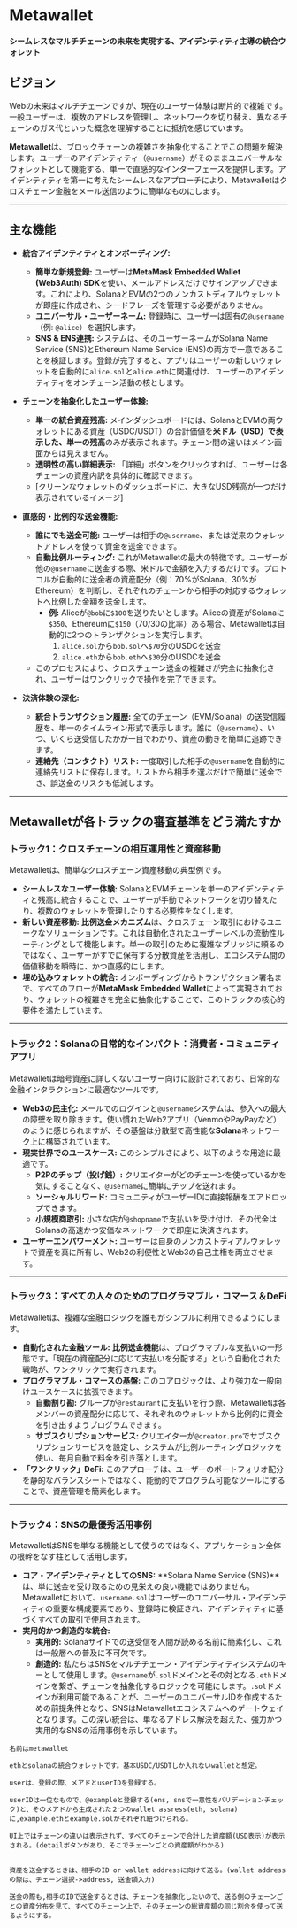 
# Metawallet

**シームレスなマルチチェーンの未来を実現する、アイデンティティ主導の統合ウォレット**

## ビジョン
Webの未来はマルチチェーンですが、現在のユーザー体験は断片的で複雑です。一般ユーザーは、複数のアドレスを管理し、ネットワークを切り替え、異なるチェーンのガス代といった概念を理解することに抵抗を感じています。

**Metawallet**は、ブロックチェーンの複雑さを抽象化することでこの問題を解決します。ユーザーのアイデンティティ（`@username`）がそのままユニバーサルなウォレットとして機能する、単一で直感的なインターフェースを提供します。アイデンティティを第一に考えたシームレスなアプローチにより、Metawalletはクロスチェーン金融をメール送信のように簡単なものにします。

---

## 主な機能

* **統合アイデンティティとオンボーディング:**
    * **簡単な新規登録:** ユーザーは**MetaMask Embedded Wallet (Web3Auth) SDK**を使い、メールアドレスだけでサインアップできます。これにより、SolanaとEVMの2つのノンカストディアルウォレットが即座に作成され、シードフレーズを管理する必要がありません。
    * **ユニバーサル・ユーザーネーム:** 登録時に、ユーザーは固有の`@username`（例: `@alice`）を選択します。
    * **SNS & ENS連携:** システムは、そのユーザーネームがSolana Name Service (SNS)とEthereum Name Service (ENS)の両方で一意であることを検証します。登録が完了すると、アプリはユーザーの新しいウォレットを自動的に`alice.sol`と`alice.eth`に関連付け、ユーザーのアイデンティティをオンチェーン活動の核とします。

* **チェーンを抽象化したユーザー体験:**
    * **単一の統合資産残高:** メインダッシュボードには、SolanaとEVMの両ウォレットにある資産（USDC/USDT）の合計価値を**米ドル（USD）で表示した、単一の残高**のみが表示されます。チェーン間の違いはメイン画面からは見えません。
    * **透明性の高い詳細表示:** 「詳細」ボタンをクリックすれば、ユーザーは各チェーンの資産内訳を具体的に確認できます。
    * [クリーンなウォレットのダッシュボードに、大きなUSD残高が一つだけ表示されているイメージ]

* **直感的・比例的な送金機能:**
    * **誰にでも送金可能:** ユーザーは相手の`@username`、または従来のウォレットアドレスを使って資金を送金できます。
    * **自動比例ルーティング:** これがMetawalletの最大の特徴です。ユーザーが他の`@username`に送金する際、米ドルで金額を入力するだけです。プロトコルが自動的に送金者の資産配分（例：70%がSolana、30%がEthereum）を判断し、それぞれのチェーンから相手の対応するウォレットへ比例した金額を送金します。
        * **例:** Aliceが`@bob`に`$100`を送りたいとします。Aliceの資産がSolanaに`$350`、Ethereumに`$150`（70/30の比率）ある場合、Metawalletは自動的に2つのトランザクションを実行します。
            1.  `alice.sol`から`bob.sol`へ`$70`分のUSDCを送金
            2.  `alice.eth`から`bob.eth`へ`$30`分のUSDCを送金
    * このプロセスにより、クロスチェーン送金の複雑さが完全に抽象化され、ユーザーはワンクリックで操作を完了できます。

* **決済体験の深化:**
    * **統合トランザクション履歴:** 全てのチェーン（EVM/Solana）の送受信履歴を、単一のタイムライン形式で表示します。誰に（`@username`）、いつ、いくら送受信したかが一目でわかり、資産の動きを簡単に追跡できます。
    * **連絡先（コンタクト）リスト:** 一度取引した相手の`@username`を自動的に連絡先リストに保存します。リストから相手を選ぶだけで簡単に送金でき、誤送金のリスクも低減します。
---

## Metawalletが各トラックの審査基準をどう満たすか

### トラック1：クロスチェーンの相互運用性と資産移動

Metawalletは、簡単なクロスチェーン資産移動の典型例です。

* **シームレスなユーザー体験:** SolanaとEVMチェーンを単一のアイデンティティと残高に統合することで、ユーザーが手動でネットワークを切り替えたり、複数のウォレットを管理したりする必要性をなくします。
* **新しい資産移動:** **比例送金メカニズム**は、クロスチェーン取引におけるユニークなソリューションです。これは自動化されたユーザーレベルの流動性ルーティングとして機能します。単一の取引のために複雑なブリッジに頼るのではなく、ユーザーがすでに保有する分散資産を活用し、エコシステム間の価値移動を瞬時に、かつ直感的にします。
* **埋め込みウォレットの統合:** オンボーディングからトランザクション署名まで、すべてのフローが**MetaMask Embedded Wallet**によって実現されており、ウォレットの複雑さを完全に抽象化することで、このトラックの核心的要件を満たしています。

***

### トラック2：Solanaの日常的なインパクト：消費者・コミュニティアプリ

Metawalletは暗号資産に詳しくないユーザー向けに設計されており、日常的な金融インタラクションに最適なツールです。

* **Web3の民主化:** メールでのログインと`@username`システムは、参入への最大の障壁を取り除きます。使い慣れたWeb2アプリ（VenmoやPayPayなど）のように感じられますが、その基盤は分散型で高性能な**Solana**ネットワーク上に構築されています。
* **現実世界でのユースケース:** このシンプルさにより、以下のような用途に最適です。
    * **P2Pのチップ（投げ銭）:** クリエイターがどのチェーンを使っているかを気にすることなく、`@username`に簡単にチップを送れます。
    * **ソーシャルリワード:** コミュニティがユーザーIDに直接報酬をエアドロップできます。
    * **小規模商取引:** 小さな店が`@shopname`で支払いを受け付け、その代金はSolanaの高速かつ安価なネットワークで即座に決済されます。
* **ユーザーエンパワーメント:** ユーザーは自身のノンカストディアルウォレットで資産を真に所有し、Web2の利便性とWeb3の自己主権を両立させます。

***

### トラック3：すべての人々のためのプログラマブル・コマース＆DeFi

Metawalletは、複雑な金融ロジックを誰もがシンプルに利用できるようにします。

* **自動化された金融ツール:** **比例送金機能**は、プログラマブルな支払いの一形態です。「現在の資産配分に応じて支払いを分配する」という自動化された戦略が、ワンクリックで実行されます。
* **プログラマブル・コマースの基盤:** このコアロジックは、より強力な一般向けユースケースに拡張できます。
    * **自動割り勘:** グループが`@restaurant`に支払いを行う際、Metawalletは各メンバーの資産配分に応じて、それぞれのウォレットから比例的に資金を引き出すようプログラムできます。
    * **サブスクリプションサービス:** クリエイターが`@creator.pro`でサブスクリプションサービスを設定し、システムが比例ルーティングロジックを使い、毎月自動で料金を引き落とします。
* **「ワンクリック」DeFi:** このアプローチは、ユーザーのポートフォリオ配分を静的なバランスシートではなく、能動的でプログラム可能なツールにすることで、資産管理を簡素化します。

***

### トラック4：SNSの最優秀活用事例

MetawalletはSNSを単なる機能として使うのではなく、アプリケーション全体の根幹をなす柱として活用します。

* **コア・アイデンティティとしてのSNS:** **Solana Name Service (SNS)**は、単に送金を受け取るための見栄えの良い機能ではありません。Metawalletにおいて、`username.sol`はユーザーのユニバーサル・アイデンティティの重要な構成要素であり、登録時に検証され、アイデンティティに基づくすべての取引で使用されます。
* **実用的かつ創造的な統合:**
    * **実用的:** Solanaサイドでの送受信を人間が読める名前に簡素化し、これは一般層への普及に不可欠です。
    * **創造的:** 私たちはSNSをマルチチェーン・アイデンティティシステムのキーとして使用します。`@username`が`.sol`ドメインとその対となる`.eth`ドメインを繋ぎ、チェーンを抽象化するロジックを可能にします。`.sol`ドメインが利用可能であることが、ユーザーのユニバーサルIDを作成するための前提条件となり、SNSはMetawalletエコシステムへのゲートウェイとなります。この深い統合は、単なるアドレス解決を超えた、強力かつ実用的なSNSの活用事例を示しています。


```
名前はmetawallet

ethとsolanaの統合ウォレットです。基本USDC/USDTしか入れないwalletと想定。

userは、登録の際、メアドとuserIDを登録する。

userIDは一位なもので、@exampleと登録する(ens, snsで一意性をバリデーションチェック)と、そのメアドから生成された２つのwallet assress(eth, solana)に,example.ethとexample.solがそれぞれ紐づけられる。

UI上ではチェーンの違いは表示されず、すべてのチェーンで合計した資産額(USD表示)が表示される。(detailボタンがあり、そこでチェーンごとの資産額がわかる)


資産を送金するときは、相手のID or wallet addressに向けて送る。(wallet addressの際は、チェーン選択->address, 送金額入力)

送金の際も,相手のIDで送金するときは、チェーンを抽象化したいので、送る側のチェーンごとの資産分布を見て、すべてのチェーン上で、そのチェーンの総資産額の同じ割合を使って送るようにする。
```